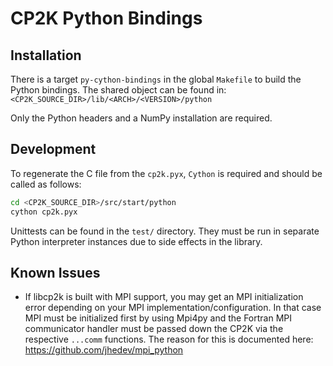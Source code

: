 # CP2K Python Bindings

## Installation

There is a target `py-cython-bindings` in the global `Makefile` to build the
Python bindings. The shared object can be found in:
`<CP2K_SOURCE_DIR>/lib/<ARCH>/<VERSION>/python`

Only the Python headers and a NumPy installation are required.

## Development

To regenerate the C file from the `cp2k.pyx`, `Cython` is required and should
be called as follows:

```sh
cd <CP2K_SOURCE_DIR>/src/start/python
cython cp2k.pyx
```

Unittests can be found in the `test/` directory. They must be run in separate
Python interpreter instances due to side effects in the library.

## Known Issues

* If libcp2k is built with MPI support, you may get an MPI initialization error
  depending on your MPI implementation/configuration. In that case MPI must be
  initialized first by using Mpi4py and the Fortran MPI communicator handler
  must be passed down the CP2K via the respective `...comm` functions.
  The reason for this is documented here: <https://github.com/jhedev/mpi_python>
